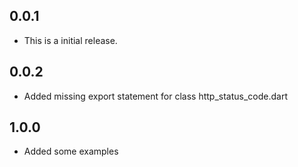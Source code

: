 ## 0.0.1

* This is a initial release.

## 0.0.2

* Added missing export statement for class http_status_code.dart

## 1.0.0

* Added some examples